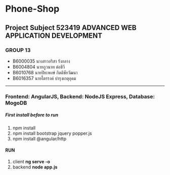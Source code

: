 # Phone-Shop
##  Project Subject 523419	ADVANCED WEB APPLICATION DEVELOPMENT
### GROUP 13
* B6000035	นางสาวอริสา รังกลาง
* B6004804	นายภูวนาท ต่อชีวี
* B6010768	นายปิยะพงษ์ กิตติชัยวัฒนา
* B6016357	นายไตรรงค์ บำรุงเกตุอุดม

****
### Frontend: AngularJS, Backend: NodeJS Express, Database: MogoDB
##### First install before to run
1. npm install
2. npm install bootstrap jquery popper.js
3. npm install @angular/http

#### RUN
1. client
**ng serve -o**
2. backend
**node app.js**
